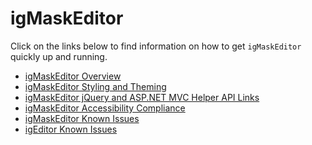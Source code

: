 ﻿<!--
|metadata|
{
    "fileName": "igmaskeditor-igmaskeditor",
    "controlName": "igEditors",
    "tags": []
}
|metadata|
-->

# igMaskEditor


Click on the links below to find information on how to get `igMaskEditor` quickly up and running.

-   [igMaskEditor Overview](igMaskEditor--Overview.html)
-   [igMaskEditor Styling and Theming](igMaskEditor-Styling-and-Theming.html)
-   [igMaskEditor jQuery and ASP.NET MVC Helper API Links](igMaskEditor-jQuery-API.html)
-   [igMaskEditor Accessibility Compliance](igMaskEditor-Accessibility-Compliance.html)
-   [igMaskEditor Known Issues](igMaskEditor-Known-Issues.html)
-   [igEditor Known Issues](igEditor-Known-Issues-ME.html)

 

 



